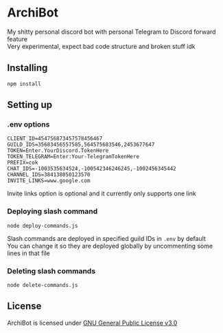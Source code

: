 # ArchiBot
My shitty personal discord bot with personal Telegram to Discord forward feature  
Very experimental, expect bad code structure and broken stuff idk

## Installing
```terminal
npm install
```

## Setting up
### .env options
```
CLIENT_ID=454756873457578456467
GUILD_IDS=35683456557585,564575683546,2453677647
TOKEN=Enter.YourDiscord.TokenHere
TOKEN_TELEGRAM=Enter:Your-TelegramTokenHere
PREFIX=cok
CHAT_IDS=-1003535634524,-100542346246245,-1002456345442
CHANNEL_IDS=384138050123570
INVITE_LINKS=www.google.com
```
Invite links option is optional and it currently only supports one link 

### Deploying slash command
```terminal
node deploy-commands.js
```
Slash commands are deployed in specified guild IDs in ```.env``` by default  
You can change it so they are deployed globally by uncommenting some lines in that file

### Deleting slash commands
```terminal
node delete-commands.js
```


## License
ArchiBot is licensed under [GNU General Public License v3.0](https://www.gnu.org/licenses/gpl-3.0-standalone.html)